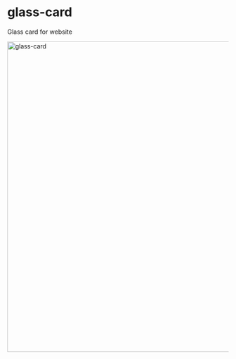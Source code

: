 # glass-card
Glass card for website


<img width="707" alt="glass-card" src="https://user-images.githubusercontent.com/55443459/163470945-64e7a7c5-8cd2-4237-8218-edea2caa969d.png">
